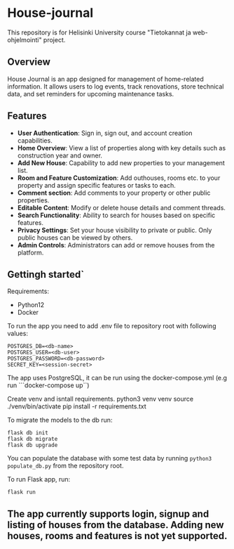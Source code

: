 # House-journal
This repository is for Helisinki University course "Tietokannat ja web-ohjelmointi" project.

## Overview
House Journal is an app designed for management of home-related information. It allows users to log events, track renovations, store technical data, and set reminders for upcoming maintenance tasks.

## Features

- **User Authentication**: Sign in, sign out, and account creation capabilities.
- **Home Overview**: View a list of properties along with key details such as construction year and owner.
- **Add New House**: Capability to add new properties to your management list.
- **Room and Feature Customization**: Add outhouses, rooms etc. to your property and assign specific features or tasks to each.
- **Comment section**: Add comments to your property or other public properties.
- **Editable Content**: Modify or delete house details and comment threads.
- **Search Functionality**: Ability to search for houses based on specific features.
- **Privacy Settings**: Set your house visibility to private or public. Only public houses can be viewed by others.
- **Admin Controls**: Administrators can add or remove houses from the platform.


## Gettingh started`
Requirements:
- Python12
- Docker

To run the app you need to add .env file to repository root with following values:
```
POSTGRES_DB=<db-name>
POSTGRES_USER=<db-user>
POSTGRES_PASSWORD=<db-password>
SECRET_KEY=<session-secret>
```

The app uses PostgreSQL, it can be run using the docker-compose.yml (e.g run ```docker-compose up``)

Create venv and isntall requirements. 
python3 venv venv 
source ./venv/bin/activate
pip install -r requirements.txt

To migrate the models to the db run:
```
flask db init
flask db migrate
flask db upgrade

```
You can populate the database with some test data by running ```python3 populate_db.py``` from the repository root.

To run Flask app, run:
```
flask run
```

## The app currently supports login, signup and listing of houses from the database. Adding new houses, rooms and features is not yet supported.